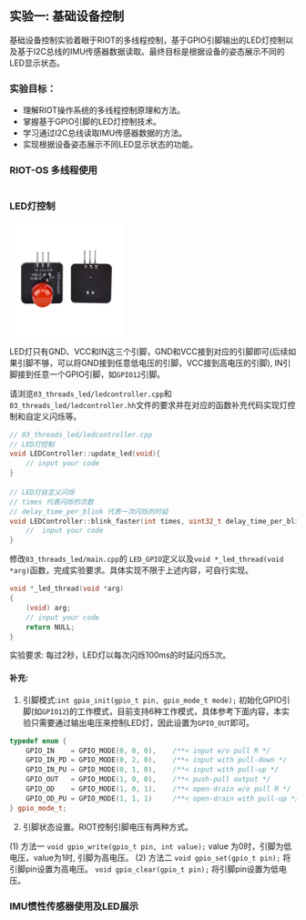 ## 实验一: 基础设备控制

基础设备控制实验着眼于RIOT的多线程控制，基于GPIO引脚输出的LED灯控制以及基于I2C总线的IMU传感器数据读取。最终目标是根据设备的姿态展示不同的LED显示状态。

### 实验目标：

- 理解RIOT操作系统的多线程控制原理和方法。
- 掌握基于GPIO引脚的LED灯控制技术。
- 学习通过I2C总线读取IMU传感器数据的方法。
- 实现根据设备姿态展示不同LED显示状态的功能。

### RIOT-OS 多线程使用


```bash

```
### LED灯控制
<img src="./figs/led.jpeg" width="200" height="200">

LED灯只有GND、VCC和IN这三个引脚，GND和VCC接到对应的引脚即可(后续如果引脚不够，可以将GND接到任意低电压的引脚，VCC接到高电压的引脚), IN引脚接到任意一个GPIO引脚，如`GPIO12`引脚。

请浏览`03_threads_led/ledcontroller.cpp`和`03_threads_led/ledcontroller.hh`文件的要求并在对应的函数补充代码实现灯控制和自定义闪烁等。

```c++
// 03_threads_led/ledcontroller.cpp
// LED灯控制
void LEDController::update_led(void){
    // input your code
}

// LED灯自定义闪烁
// times 代表闪烁的次数
// delay_time_per_blink 代表一次闪烁的时延
void LEDController::blink_faster(int times, uint32_t delay_time_per_blink) {
    //  input your code
}
```

修改`03_threads_led/main.cpp`的 `LED_GPIO`定义以及`void *_led_thread(void *arg)`函数，完成实验要求。具体实现不限于上述内容，可自行实现。
```c++
void *_led_thread(void *arg)
{
    (void) arg;
    // input your code
    return NULL;
}
```

实验要求: 每过2秒，LED灯以每次闪烁100ms的时延闪烁5次。
#### 补充:
1. 引脚模式:`int gpio_init(gpio_t pin, gpio_mode_t mode);` 初始化GPIO引脚(如`GPIO12`)的工作模式，目前支持6种工作模式，具体参考下面内容，本实验只需要通过输出电压来控制LED灯，因此设置为`GPIO_OUT`即可。
```c++
typedef enum {
    GPIO_IN    = GPIO_MODE(0, 0, 0),    /**< input w/o pull R */
    GPIO_IN_PD = GPIO_MODE(0, 2, 0),    /**< input with pull-down */
    GPIO_IN_PU = GPIO_MODE(0, 1, 0),    /**< input with pull-up */
    GPIO_OUT   = GPIO_MODE(1, 0, 0),    /**< push-pull output */
    GPIO_OD    = GPIO_MODE(1, 0, 1),    /**< open-drain w/o pull R */
    GPIO_OD_PU = GPIO_MODE(1, 1, 1)     /**< open-drain with pull-up */
} gpio_mode_t;
```
2. 引脚状态设置。RIOT控制引脚电压有两种方式。

(1) 方法一
`void gpio_write(gpio_t pin, int value);` value 为0时，引脚为低电压，value为1时, 引脚为高电压。
(2) 方法二
`void gpio_set(gpio_t pin);` 将引脚pin设置为高电压。
`void gpio_clear(gpio_t pin);` 将引脚pin设置为低电压。
### IMU惯性传感器使用及LED展示